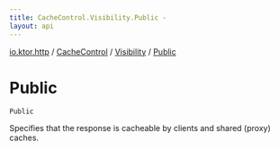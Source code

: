```yaml
---
title: CacheControl.Visibility.Public - 
layout: api
---
```


<div class='api-docs-breadcrumbs'><a href="../../index.html">io.ktor.http</a> / <a href="../index.html">CacheControl</a> / <a href="index.html">Visibility</a> / <a href="./-public.html">Public</a></div>

# Public

<div class="signature"><code><span class="identifier">Public</span></code></div>

Specifies that the response is cacheable by clients and shared (proxy) caches.

